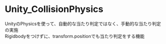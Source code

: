 # Unity_CollisionPhysics

UnityのPhysicsを使って、自動的な当たり判定ではなく、手動的な当たり判定の実施 <br>
Rigidbodyをつけずに、transform.positionでも当たり判定をする機能
